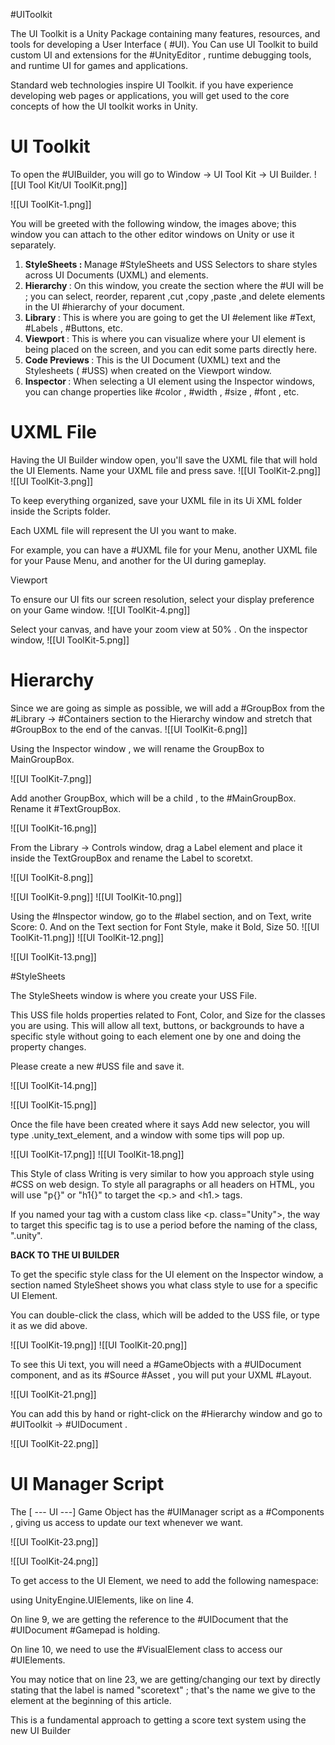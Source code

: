 #UIToolkit


The UI Toolkit is a Unity Package containing many features, resources, and tools for developing a User Interface ( #UI). You Can use UI Toolkit to build custom UI and extensions for the #UnityEditor , runtime debugging tools, and runtime UI for games and applications.

Standard web technologies inspire UI Toolkit. if you have experience developing web pages or applications, you will get used to the core concepts of how the UI toolkit works in Unity.


# UI Toolkit

To open the #UIBuilder, you will go to  Window -> UI  Tool Kit -> UI Builder.
![[UI Tool Kit/UI ToolKit.png]]

![[UI ToolKit-1.png]]

You will be greeted with the following window, the images above; this window you can attach to the other editor windows on Unity or use it separately.

1. <b> StyleSheets : </b> Manage #StyleSheets and USS Selectors to share styles across UI Documents (UXML) and elements. 
2. <b> Hierarchy </b> : On this window, you create the section where the #UI will be ; you can select, reorder, reparent ,cut ,copy ,paste ,and delete elements in the UI #hierarchy of your document.
3. <b> Library </b> : This is where you are going to get the UI #element like #Text, #Labels , #Buttons, etc.
4. <b> Viewport </b> :  This is where you can visualize where your UI element is being placed on the screen, and you can edit some parts directly here.
5. <b> Code Previews </b> : This is the UI Document (UXML) text and the Stylesheets ( #USS) when created on the Viewport window.
6. <b> Inspector </b> : When selecting a UI element using the Inspector windows, you can change properties like #color ,  #width , #size , #font , etc.


# UXML File

Having the UI Builder window open, you'll save the UXML file that will hold the UI Elements. Name your UXML file and press save.
![[UI ToolKit-2.png]]
![[UI ToolKit-3.png]]

To keep everything organized, save your UXML file in its Ui XML folder inside the Scripts folder.

Each UXML file will represent the UI you want to make.

For example, you can have a #UXML file for your Menu, another  UXML file for your Pause Menu, and another for the UI during gameplay.

Viewport

To ensure our UI fits our screen resolution, select your display preference on your Game window.
![[UI ToolKit-4.png]]

Select your canvas, and have your zoom view at 50% . On the inspector window, 
![[UI ToolKit-5.png]]

# Hierarchy 

Since we are going as simple as possible, we will add a #GroupBox from the #Library ->  #Containers section to the Hierarchy window and stretch  that #GroupBox to the end of the canvas.
![[UI ToolKit-6.png]]

Using the Inspector window , we will rename the GroupBox to MainGroupBox.

![[UI ToolKit-7.png]]

Add another GroupBox, which will be a child , to the #MainGroupBox. Rename it #TextGroupBox.

![[UI ToolKit-16.png]]

From the Library -> Controls window, drag a Label element and place it inside the TextGroupBox and rename the Label  to scoretxt.

![[UI ToolKit-8.png]]

![[UI ToolKit-9.png]]  ![[UI ToolKit-10.png]]

Using the #Inspector window, go to the #label section, and on Text, write Score: 0. And on the Text section for Font Style, make it Bold,  Size 50.
![[UI ToolKit-11.png]] ![[UI ToolKit-12.png]]

![[UI ToolKit-13.png]]


#StyleSheets 

The StyleSheets window is where you create your USS File.


This USS file holds properties related to Font, Color, and Size for the classes you are using. This will allow all text, buttons, or backgrounds to have a specific style without going to each element one by one and doing the property changes.

Please create a new #USS file and save it.

![[UI ToolKit-14.png]]

![[UI ToolKit-15.png]]

Once the file have been created where it says Add new selector, you will type .unity_text_element, and a window with some tips will pop up.

![[UI ToolKit-17.png]]
![[UI ToolKit-18.png]]

This Style of class Writing is very similar to how you approach style using #CSS on web design. To style all  paragraphs or all headers on HTML, you will use "p{}" or "h1{}" to target the <p.>  and <h1.> tags.

If you named your tag with a custom class like <p. class="Unity">, the way to target this specific tag is to use a period before the naming of the class, ".unity".

<b> BACK TO THE UI BUILDER </b>

To get the specific style class for the UI element on the Inspector window, a section named StyleSheet shows you what class style to use for a specific UI Element.

You can double-click the class, which will be added to the USS file, or type it as we did above. 

![[UI ToolKit-19.png]]
![[UI ToolKit-20.png]]

To see this Ui text, you will need a #GameObjects  with a #UIDocument component, and as its #Source #Asset , you will put your UXML #Layout.

![[UI ToolKit-21.png]]

You can add this by hand or right-click on the #Hierarchy window and go to  #UIToolkit  -> #UIDocument .

![[UI ToolKit-22.png]]

# UI Manager Script

The [ --- UI ---]  Game Object has the #UIManager script as a #Components , giving us access to update our text whenever we want. 

![[UI ToolKit-23.png]]

![[UI ToolKit-24.png]]

To get access to the UI Element, we need to add the following namespace: 

using UnityEngine.UIElements, like  on line 4.

On line 9, we are getting the reference to the #UIDocument that the #UIDocument  #Gamepad  is holding.

On line 10, we need to use the #VisualElement class to access our #UIElements.

You may notice that on line 23, we are getting/changing our text by directly stating that the label is named "scoretext" ; that's the name we give to the element at the beginning of this article.


This is a fundamental approach to getting a score text system using the new UI Builder 
